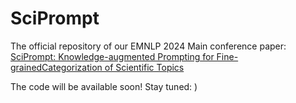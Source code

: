 # SciPrompt
The official repository of our EMNLP 2024 Main conference paper: [SciPrompt: Knowledge-augmented Prompting for Fine-grainedCategorization of Scientific Topics](https://arxiv.org/abs/2410.01946)

The code will be available soon! Stay tuned: )
